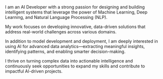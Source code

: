 
I am an AI Developer with a strong passion for designing and building intelligent systems that leverage the power of Machine Learning, Deep Learning, and Natural Language Processing (NLP). 

My work focuses on developing innovative, data-driven solutions that address real-world challenges across various domains. 

In addition to model development and deployment, I am deeply interested in using AI for advanced data analytics—extracting meaningful insights, identifying patterns, and enabling smarter decision-making. 

I thrive on turning complex data into actionable intelligence and continuously seek opportunities to expand my skills and contribute to impactful AI-driven projects.

